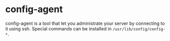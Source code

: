 config-agent
============

config-agent is a tool that let you administrate your server by connecting to it using ssh. Special commands can be installed in `/usr/lib/config/config-*`.
